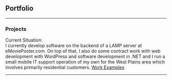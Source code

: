 ## Portfolio

---

### Projects

Current Situation:
<br>
I currently develop software on the backend of a LAMP server at eMoviePoster.com. On top of that, I also do some contract work with web development with WordPress and software development in .NET and I run a small mobile IT support operation of my own for the West Plains area which involves primarily residential customers.
<a href="https://github.com/CelticJasen/workexamples">Work Examples</a>

---
